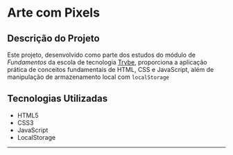 # Arte com Pixels

## Descrição do Projeto

Este projeto, desenvolvido como parte dos estudos do módulo de _Fundamentos_ da escola de tecnologia [Trybe](https://www.betrybe.com/), proporciona a aplicação prática de conceitos fundamentais de HTML, CSS e JavaScript, além de manipulação de armazenamento local com `localStorage`

## Tecnologias Utilizadas

-   HTML5
-   CSS3
-   JavaScript
-   LocalStorage

----------
